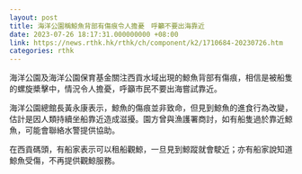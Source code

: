 ```yaml
---
layout: post
title: 海洋公園稱鯨魚背部有傷痕令人擔憂　呼籲不要出海靠近
date: 2023-07-26 18:17:31.000000000 +08:00
link: https://news.rthk.hk/rthk/ch/component/k2/1710684-20230726.htm
categories: rthk
---
```


海洋公園及海洋公園保育基金關注西貢水域出現的鯨魚背部有傷痕，相信是被船隻的螺旋槳擊中，情況令人擔憂，呼籲市民不要出海嘗試靠近。

海洋公園總館長黃永康表示，鯨魚的傷痕並非致命，但見到鯨魚的進食行為改變，估計是因人類持續坐船靠近造成滋擾。園方曾與漁護署商討，如有船隻過於靠近鯨魚，可能會聯絡水警提供協助。

在西貢碼頭，有船家表示可以租船觀鯨，一旦見到鯨蹤就會駛近；亦有船家說知道鯨魚受傷，不再提供觀鯨服務。

